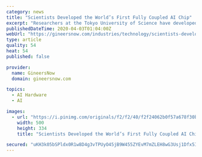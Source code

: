 ```yaml
---
category: news
title: "Scientists Developed the World’s First Fully Coupled AI Chip"
excerpt: "Researchers at the Tokyo University of Science have developed a new AI chip that uses special components to calculate the shortest distance between up to 22 cities in a very short time. How would you go about returning books to the correct shelves in a large library with the least amount of walking? How would you determine the shortest route ..."
publishedDateTime: 2020-04-03T01:04:00Z
webUrl: "https://gineersnow.com/industries/technology/scientists-developed-the-worlds-first-fully-coupled-ai-chip"
type: article
quality: 54
heat: 54
published: false

provider:
  name: GineersNow
  domain: gineersnow.com

topics:
  - AI Hardware
  - AI

images:
  - url: "https://i.pinimg.com/originals/f2/f2/40/f2f24062b0f57a678f30badbb4876f06.jpg"
    width: 500
    height: 334
    title: "Scientists Developed the World’s First Fully Coupled AI Chip"

secured: "uKH3k05bSPldx0R1w8D4g3vTPUyO45jB9W455ZYEvM7mZLEH8wG3Usj1Dfx5I4Wv4RsWm8twHy7943jgEOVi4oxew5D/OGrKibpAlHiWFIovEqUIfrHJ/ojpIvGrf7+6zmFGUFNxaeFTbDZSXhMdql41PeHXquBqpUG12VQ01zOIRrA8W+VuMSuD+QolxM75F2f8wmisgFSgiOjNOxTL/LyJ4q9C+eqz+96HjyhIeGrzsM4ggKNiJ7dvYQzRRxSWe9sHCYl5hFpM5i7E77itgol/B1+grPmAa0D8tJXl0hXB8UqFdxj2A0VWDIBPJFWrja3lCUydN1igphZSKnH4LtVWzY1rcuyIzl3ZZ3WSlnh0tA57FtFv0ofTVbsDysSGe5qTIGm2gm5IErbjaBwOfezQvGnAG+V4L5O9hulpExqtfn+K1D3AaAr15+VUeMyUl69BAIaRL2bTQO8Th7MbO5L6/Wr2t5nC6BovMH2aq/8=;GPGqD/t9RarMdyWr7xWBYA=="
---
```


